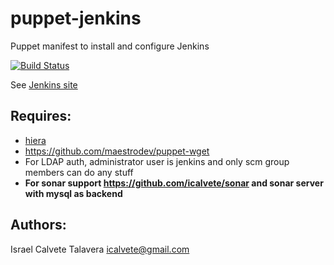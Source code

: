 # puppet-jenkins

Puppet manifest to install and configure Jenkins

[![Build Status](https://secure.travis-ci.org/icalvete/puppet-jenkins.png)](http://travis-ci.org/icalvete/puppet-jenkins)

See [Jenkins site](http://jenkins-ci.org/)

## Requires:

* [hiera](http://docs.puppetlabs.com/hiera/1/index.html)
* https://github.com/maestrodev/puppet-wget
* For LDAP auth, administrator user is jenkins and only scm group members can do any stuff
* **For sonar support https://github.com/icalvete/sonar and sonar server with mysql as backend**


## Authors:

Israel Calvete Talavera <icalvete@gmail.com>
